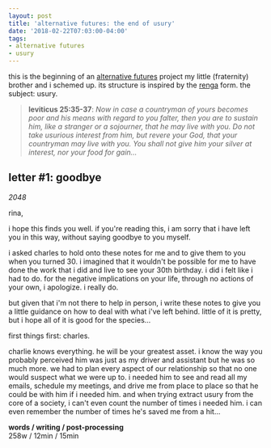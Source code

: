 ```yaml
---
layout: post
title: 'alternative futures: the end of usury'
date: '2018-02-22T07:03:00-04:00'
tags:
- alternative futures
- usury
--- 
```


<p class="message">this is the beginning of an <a href="{{ site.baseurl }}tags/#alternative futures-ref">alternative futures</a> project my little (fraternity) brother and i schemed up. its structure is inspired by the <a href="https://en.wikipedia.org/wiki/Renga">renga</a> form. the subject: usury.</p>

> **leviticus 25:35-37**: _Now in case a countryman of yours becomes poor and his means with regard to you falter, then you are to sustain him, like a stranger or a sojourner, that he may live with you. Do not take usurious interest from him, but revere your God, that your countryman may live with you. You shall not give him your silver at interest, nor your food for gain…_

## letter #1: goodbye

_2048_

rina, 

i hope this finds you well. if you're reading this, i am sorry that i have left you in this way, without saying goodbye to you myself. 

i asked charles to hold onto these notes for me and to give them to you when you turned 30. i imagined that it wouldn't be possible for me to have done the work that i did and live to see your 30th birthday. i did i felt like i had to do. for the negative implications on your life, through no actions of your own, i apologize. i really do.

but given that i'm not there to help in person, i write these notes to give you a little guidance on how to deal with what i've left behind. little of it is pretty, but i hope all of it is good for the species...

first things first: charles. 

charlie knows everything. he will be your greatest asset. i know the way you probably perceived him was just as my driver and assistant but he was so much more. we had to plan every aspect of our relationship so that no one would suspect what we were up to. i needed him to see and read all my emails, schedule my meetings, and drive me from place to place so that he could be with him if i needed him. and when trying extract usury from the core of a society, i can't even count the number of times i needed him. i can even remember the number of times he's saved me from a hit...



<!-- hyperlink bank -->


<!-- &#042; = asterisk -->
<!-- &#039; = single quote '-->

**words / writing / post-processing**  
258w / 12min / 15min